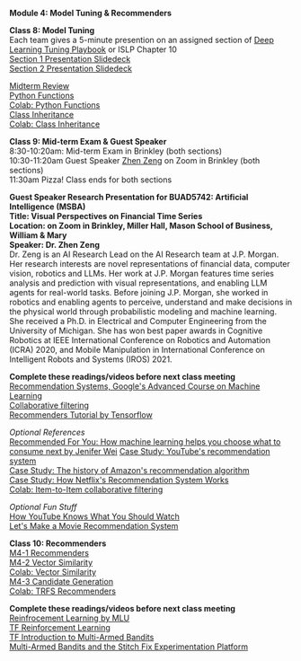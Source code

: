 **Module 4: Model Tuning & Recommenders**  

**Class 8: Model Tuning**  
Each team gives a 5-minute presention on an assigned section of [Deep Learning Tuning Playbook](https://github.com/google-research/tuning_playbook) or ISLP Chapter 10  
[Section 1 Presentation Slidedeck](https://docs.google.com/presentation/d/1DAmNFyZ7ziWouuuOI78TOhNqbMiv_vhvCB7xNfLnzho/edit#slide=id.g25d859ad28c_0_99)  
[Section 2 Presentation Slidedeck](https://docs.google.com/presentation/d/1F-WdhWQLmLSCG0hH-JhvftF6R5MJi19KKi3f88NbsKY/edit#slide=id.g2c49a5fe2c4_0_55)  

[Midterm Review](https://www.dropbox.com/scl/fi/aeueyhcpxv6yriej3javo/M4-AI-Midterm-Review.pptx?rlkey=y7vcco7hobmd2ytqrtgu83xid&dl=0)  
[Python Functions](https://www.dropbox.com/scl/fi/x612ydq2eenookvksr7fc/buad5802-m1-review-python-functions-slides.pptx?rlkey=ekmmcqced84nueupsdy0whtk3&dl=0)  
[Colab: Python Functions](https://colab.research.google.com/drive/1sTsh0ICGwa_sku9oCR8v3MnK0IqYauMn)  
[Class Inheritance](https://www.dropbox.com/scl/fi/tvowo0e8t7qss5zd6uotz/buad5802-m1-review-class-inheritance-slides.pptx?rlkey=9w3jvxox6e14xsf8sgw8a7b8r&dl=0)  
[Colab: Class Inheritance](https://colab.research.google.com/drive/1I02aNJpyjd-yoI2JHUsdNlZg13LnYqEf)  

**Class 9: Mid-term Exam & Guest Speaker**  
8:30-10:20am: Mid-term Exam in Brinkley (both sections)  
10:30-11:20am Guest Speaker [Zhen Zeng](https://www.linkedin.com/in/zhenzengzz/) on Zoom in Brinkley (both sections)  
11:30am Pizza!
Class ends for both sections  

**Guest Speaker Research Presentation for BUAD5742: Artificial Intelligence (MSBA)**  
**Title: Visual Perspectives on Financial Time Series**  
**Location: on Zoom in Brinkley, Miller Hall, Mason School of Business, William & Mary**  
**Speaker: Dr. Zhen Zeng**  
Dr. Zeng is an AI Research Lead on the AI Research team at J.P. Morgan. Her research interests are novel representations of financial data, computer vision, robotics and LLMs. Her work at J.P. Morgan features time series analysis and prediction with visual representations, and enabling LLM agents for real-world tasks. Before joining J.P. Morgan, she worked in robotics and enabling agents to perceive, understand and make decisions in the physical world through probabilistic modeling and machine learning. She received a Ph.D. in Electrical and Computer Engineering from the University of Michigan. She has won best paper awards in Cognitive Robotics at IEEE International Conference on Robotics and Automation (ICRA) 2020, and Mobile Manipulation in International Conference on Intelligent Robots and Systems (IROS) 2021.

**Complete these readings/videos before next class meeting**  
[Recommendation Systems, Google's Advanced Course on Machine Learning](https://developers.google.com/machine-learning/recommendation)  
[Collaborative filtering](https://developers.google.com/machine-learning/crash-course/embeddings/motivation-from-collaborative-filtering)  
[Recommenders Tutorial by Tensorflow](https://www.tensorflow.org/recommenders/examples/basic_retrieval)  

*Optional References*  
[Recommended For You: How machine learning helps you choose what to consume next by Jenifer Wei](https://sitn.hms.harvard.edu/flash/2017/recommended-machine-learning-helps-choose-consume-next/)
[Case Study: YouTube's recommendation system](https://blog.youtube/inside-youtube/on-youtubes-recommendation-system/)  
[Case Study: The history of Amazon's recommendation algorithm](https://www.amazon.science/the-history-of-amazons-recommendation-algorithm)  
[Case Study: How Netflix's Recommendation System Works](https://help.netflix.com/en/node/100639#:~:text=We%20estimate%20the%20likelihood%20that,preferences%20on%20our%20service%2C%20and)  
[Colab: Item-to-Item collaborative filtering](https://colab.research.google.com/github/nzhinusoftcm/review-on-collaborative-filtering/blob/master/3.Item-basedCollaborativeFiltering.ipynb)  

*Optional Fun Stuff*  
[How YouTube Knows What You Should Watch](https://www.pbs.org/video/how-youtube-knows-what-you-should-watch-vkyoml/)  
[Let's Make a Movie Recommendation System](https://www.pbs.org/video/lets-make-a-movie-recommendation-system-lab-16-cmtwft/)  

**Class 10: Recommenders**  
[M4-1 Recommenders](https://www.dropbox.com/scl/fi/a49gmyg76j4tzsqlyljq8/M4-1-recommenders.pptx?rlkey=xsxk1jao1cooqo3al3lkydbef&dl=0)  
[M4-2 Vector Similarity](https://www.dropbox.com/scl/fi/ey8ld5oa9y71ge05ut9tq/M4-2-vector-similarity.pptx?rlkey=kh01oofgmqtbssbd34gt797tu&dl=0)  
[Colab: Vector Similarity](https://colab.research.google.com/drive/179fmYlLamCNObi5hqgRpGgecq-INL2to)  
[M4-3 Candidate Generation](https://www.dropbox.com/scl/fi/p6ud2kwdeecujzm8tg9t2/M4-3-candidate-generation.pptx?rlkey=6bx5ujtkyl82geraa3yd3n0ur&dl=0)  
[Colab: TRFS Recommenders](https://colab.research.google.com/drive/1cshSnohShWywOsKYfUYCFo5U4u2P8f_P?usp=sharing)  

**Complete these readings/videos before next class meeting**  
[Reinfrocement Learning by MLU](https://mlu-explain.github.io/reinforcement-learning/)  
[TF Reinforcement Learning](https://www.tensorflow.org/agents/tutorials/0_intro_rl)  
[TF Introduction to Multi-Armed Bandits](https://www.tensorflow.org/agents/tutorials/intro_bandit)  
[Multi-Armed Bandits and the Stitch Fix Experimentation Platform](https://multithreaded.stitchfix.com/blog/2020/08/05/bandits/)  
